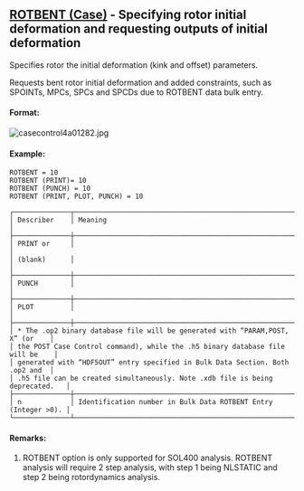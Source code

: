 ## [ROTBENT (Case)](https://nexus.hexagon.com/documentationcenter/bundle/MSC_Nastran_2022.4/page/Nastran_Combined_Book/qrg/casecontrol4a/TOC.ROTBENT.Case.xhtml) - Specifying rotor initial deformation and requesting outputs of initial deformation

Specifies rotor the initial deformation (kink and offset) parameters.

Requests bent rotor initial deformation and added constraints, such as SPOINTs, MPCs, SPCs and SPCDs due to ROTBENT data bulk entry.

#### Format:

![casecontrol4a01282.jpg](https://help-be.hexagonmi.com/bundle/MSC_Nastran_2022.4/page/Nastran_Combined_Book/qrg/casecontrol4a/../../../assets/casecontrol4a01282.jpg?_LANG=enus)  

#### Example:

```nastran
ROTBENT = 10
ROTBENT (PRINT)= 10
ROTBENT (PUNCH) = 10
ROTBENT (PRINT, PLOT, PUNCH) = 10
```

```text
┌──────────────┬────────────────────────────────────────────────────────────────┐
│ Describer    │ Meaning                                                        │
├──────────────┼────────────────────────────────────────────────────────────────┤
│ PRINT or     │                                                                │
│ (blank)      │                                                                │
├──────────────┼────────────────────────────────────────────────────────────────┤
│ PUNCH        │                                                                │
├──────────────┼────────────────────────────────────────────────────────────────┤
│ PLOT         │                                                                │
├──────────────┼────────────────────────────────────────────────────────────────┤
│ * The .op2 binary database file will be generated with “PARAM,POST, X” (or    │
│ the POST Case Control command), while the .h5 binary database file will be    │
│ generated with “HDF5OUT” entry specified in Bulk Data Section. Both .op2 and  │
│ .h5 file can be created simultaneously. Note .xdb file is being deprecated.   │
├──────────────┼────────────────────────────────────────────────────────────────┤
│ n            │ Identification number in Bulk Data ROTBENT Entry (Integer >0). │
└──────────────┴────────────────────────────────────────────────────────────────┘
```

#### Remarks:

1. ROTBENT option is only supported for SOL400 analysis. ROTBENT analysis will require 2 step analysis, with step 1 being NLSTATIC and step 2 being rotordynamics analysis.
